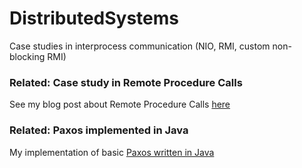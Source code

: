 # DistributedSystems
Case studies in interprocess communication (NIO, RMI, custom non-blocking RMI)

### Related: Case study in Remote Procedure Calls

See my blog post about Remote Procedure Calls [here](http://espenhahn.org/john/#/posts/rpc%2FRPC)

### Related: Paxos implemented in Java

My implementation of basic [Paxos written in Java](https://github.com/JohnEspenhahn/ResourceAllocation#likepaxos)
